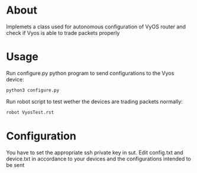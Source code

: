 # About
Implemets a class used for autonomous configuration of VyOS router and check if Vyos is able to trade packets properly

# Usage
Run configure.py python program to send configurations to the Vyos device:

```sh
python3 configure.py
```


Run robot script to test wether the devices are trading packets normally:
```sh
robot VyosTest.rst
```

# Configuration
You have to set the appropriate ssh private key in sut.
Edit config.txt and device.txt in accordance to your devices and the configurations intended to be sent